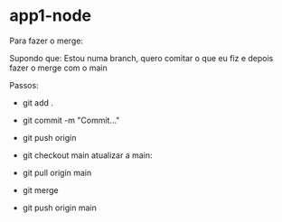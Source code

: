 # app1-node


Para fazer o merge:

Supondo que: Estou numa branch, quero comitar o que eu fiz e depois fazer o merge com o main

Passos:
* git add .
* git commit -m "Commit..."
* git push origin <branch>

* git checkout main
atualizar a main:
* git pull origin main 
* git merge <branch-que-queira-fazer-o-merge>
* git push origin main